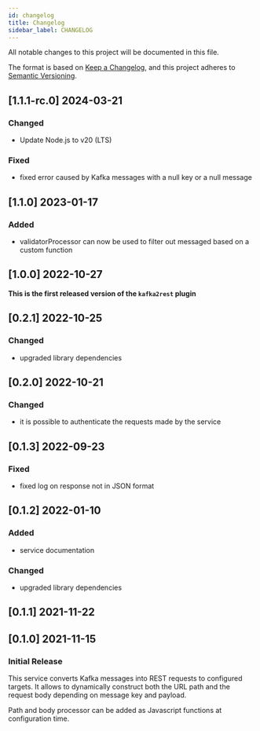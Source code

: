 ```yaml
---
id: changelog
title: Changelog
sidebar_label: CHANGELOG
---
```


<!--
WARNING: this file was automatically generated by Mia-Platform Doc Aggregator.
DO NOT MODIFY IT BY HAND.
Instead, modify the source file and run the aggregator to regenerate this file.
-->

All notable changes to this project will be documented in this file.

The format is based on [Keep a Changelog](https://keepachangelog.com/en/1.0.0/),
and this project adheres to [Semantic Versioning](https://semver.org/spec/v2.0.0.html).

## [1.1.1-rc.0] 2024-03-21

### Changed

- Update Node.js to v20 (LTS)

### Fixed

- fixed error caused by Kafka messages with a null key or a null message

## [1.1.0] 2023-01-17

### Added

- validatorProcessor can now be used to filter out messaged based on a custom function

## [1.0.0] 2022-10-27


**This is the first released version of the `kafka2rest` plugin**

## [0.2.1] 2022-10-25

### Changed

- upgraded library dependencies

## [0.2.0] 2022-10-21

### Changed

- it is possible to authenticate the requests made by the service

## [0.1.3] 2022-09-23

### Fixed

- fixed log on response not in JSON format

## [0.1.2] 2022-01-10

### Added

- service documentation

### Changed

- upgraded library dependencies 

## [0.1.1] 2021-11-22

## [0.1.0] 2021-11-15

### Initial Release

This service converts Kafka messages into REST requests to configured targets.
It allows to dynamically construct both the URL path and the request body depending on
message key and payload.

Path and body processor can be added as Javascript functions at configuration time.
